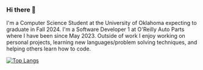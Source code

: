 ### Hi there 👋
I'm a Computer Science Student at the University of Oklahoma expecting to graduate in Fall 2024. I'm a Software Developer 1 at O'Reilly Auto Parts where I have been since May 2023. Outside of work I enjoy working on personal projects, learning new languages/problem solving techniques, and helping others learn how to code. 

[![Top Langs](https://github-readme-stats-git-masterrstaa-rickstaa.vercel.app/api/top-langs/?username=proesslet)](https://github.com/anuraghazra/github-readme-stats)

<!--
**proesslet/proesslet** is a ✨ _special_ ✨ repository because its `README.md` (this file) appears on your GitHub profile.

Here are some ideas to get you started:

- 🔭 I’m currently working on ...
- 🌱 I’m currently learning ...
- 👯 I’m looking to collaborate on ...
- 🤔 I’m looking for help with ...
- 💬 Ask me about ...
- 📫 How to reach me: ...
- 😄 Pronouns: ...
- ⚡ Fun fact: ...
-->
